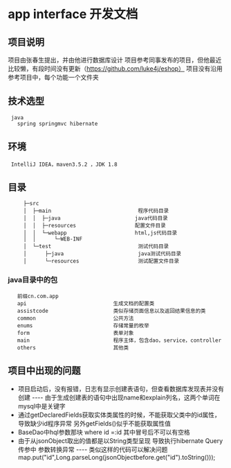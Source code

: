 # app interface 开发文档

## 项目说明
   项目由张春生提出，并由他进行数据库设计
   项目参考同事发布的项目，但他最近比较懒，有段时间没有更新（https://github.com/luke4j/eshop）
   项目没有沿用参考项目中，每个功能一个文件夹

## 技术选型
     java
       spring springmvc hibernate

## 环境
     IntelliJ IDEA，maven3.5.2 ，JDK 1.8
     
## 目录
         ├─src
         │  ├─main                            程序代码目录
         │  │  ├─java                        java代码目录
         │  │  ├─resources                   配置文件目录
         │  │  └─webapp                      html,js代码目录
         │  │      └─WEB-INF
         │  └─test                            测试代码目录
         │      ├─java                        java测试代码目录
         │      └─resources                   测试配置文件目录   
         
### java目录中的包
```
   前缀cn.com.app
   api                            生成文档的配置类
   assistcode                     类似存储页面信息以及返回结果信息的类
   common                         公共方法
   enums                          存储常量的枚举
   form                           表单对象
   main                           程序主体，包含dao，service，controller
   others                         其他类
```

## 项目中出现的问题
   + 项目启动后，没有报错，日志有显示创建表语句，但查看数据库发现表并没有创建   ---- 由于生成创建表的语句中出现name和explain列名，这两个单词在mysql中是关键字
   + 通过getDeclaredFields获取实体类属性的时候，不能获取父类中的id属性，导致缺少id程序异常 另外getFields()似乎不能获取属性值
   + BaseDao中hql参数那块 where id =:id 其中冒号后不可以有空格
   + 由于从jsonObject取出的值都是以String类型呈现 导致执行hibernate Query传参中 参数转换异常 ----  类似这样的代码可以解决问题 map.put("id",Long.parseLong(jsonObjectbefore.get("id").toString()));